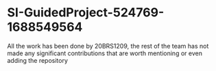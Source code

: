 # SI-GuidedProject-524769-1688549564
All the work has been done by 20BRS1209, the rest of the team has not made any significant contributions that are worth mentioning or even adding the repository
